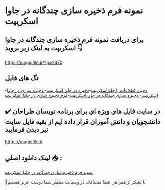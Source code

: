 # نمونه فرم ذخیره سازی چندگانه در جاوا اسکریپت

## برای دریافت نمونه فرم ذخیره سازی چندگانه در جاوا اسکریپت به لینک زیر بروید 👇

https://magicfile.ir/?p=2470

## تگ های فایل

-[ذخیره اطلاعات با جاوااسکریپت](https://magicfile.ir/product/%d9%86%d9%85%d9%88%d9%86%d9%87-%d9%81%d8%b1%d9%85-%d8%b0%d8%ae%db%8c%d8%b1%d9%87-%d8%b3%d8%a7%d8%b2%db%8c-%da%86%d9%86%d8%af%da%af%d8%a7%d9%86%d9%87-%d8%af%d8%b1%d8%ac%d8%a7%d9%88%d8%a7-%d8%a7%d8%b3%da%a9%d8%b1%db%8c%d9%be%d8%aa/)-[ذخیره در جاوا اسکریپت](https://magicfile.ir/product/%d9%86%d9%85%d9%88%d9%86%d9%87-%d9%81%d8%b1%d9%85-%d8%b0%d8%ae%db%8c%d8%b1%d9%87-%d8%b3%d8%a7%d8%b2%db%8c-%da%86%d9%86%d8%af%da%af%d8%a7%d9%86%d9%87-%d8%af%d8%b1%d8%ac%d8%a7%d9%88%d8%a7-%d8%a7%d8%b3%da%a9%d8%b1%db%8c%d9%be%d8%aa/)-[ ذخیره سازی در جاوا اسکریپت](https://magicfile.ir/product/%d9%86%d9%85%d9%88%d9%86%d9%87-%d9%81%d8%b1%d9%85-%d8%b0%d8%ae%db%8c%d8%b1%d9%87-%d8%b3%d8%a7%d8%b2%db%8c-%da%86%d9%86%d8%af%da%af%d8%a7%d9%86%d9%87-%d8%af%d8%b1%d8%ac%d8%a7%d9%88%d8%a7-%d8%a7%d8%b3%da%a9%d8%b1%db%8c%d9%be%d8%aa/)-[ ذخیره سازی چندگانه در جاوا اسکریپت](https://magicfile.ir/product/%d9%86%d9%85%d9%88%d9%86%d9%87-%d9%81%d8%b1%d9%85-%d8%b0%d8%ae%db%8c%d8%b1%d9%87-%d8%b3%d8%a7%d8%b2%db%8c-%da%86%d9%86%d8%af%da%af%d8%a7%d9%86%d9%87-%d8%af%d8%b1%d8%ac%d8%a7%d9%88%d8%a7-%d8%a7%d8%b3%da%a9%d8%b1%db%8c%d9%be%d8%aa/)-[فرم ذخیره سازی در جاوا اسکریپت](https://magicfile.ir/product/%d9%86%d9%85%d9%88%d9%86%d9%87-%d9%81%d8%b1%d9%85-%d8%b0%d8%ae%db%8c%d8%b1%d9%87-%d8%b3%d8%a7%d8%b2%db%8c-%da%86%d9%86%d8%af%da%af%d8%a7%d9%86%d9%87-%d8%af%d8%b1%d8%ac%d8%a7%d9%88%d8%a7-%d8%a7%d8%b3%da%a9%d8%b1%db%8c%d9%be%d8%aa/)

## ✔️ در سايت فايل هاي ويژه اي براي برنامه نويسان طراحان دانشجويان و دانش آموزان قرار داده ايم از بقيه فايل سايت نيز ديدن فرماييد

https://magicfile.ir


## لينک دانلود اصلي 📥 :

[نمونه فرم ذخیره سازی چندگانه در جاوا اسکریپت](https://magicfile.ir/product/%d9%86%d9%85%d9%88%d9%86%d9%87-%d9%81%d8%b1%d9%85-%d8%b0%d8%ae%db%8c%d8%b1%d9%87-%d8%b3%d8%a7%d8%b2%db%8c-%da%86%d9%86%d8%af%da%af%d8%a7%d9%86%d9%87-%d8%af%d8%b1%d8%ac%d8%a7%d9%88%d8%a7-%d8%a7%d8%b3%da%a9%d8%b1%db%8c%d9%be%d8%aa/) 


🙏با تشکر از همراهي شما مشتاقانه در وبسایت منتظر شما دوست عزیز هستیم

